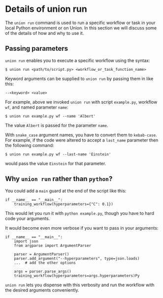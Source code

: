 # Details of union run

The `union run` command is used to run a specific workflow or task in your local Python environment or on Union.
In this section we will discuss some of the details of how and why to use it.

## Passing parameters

`union run` enables you to execute a specific workflow using the syntax:

```{code-block} shell
$ union run <path/to/script.py> <workflow_or_task_function_name>
```

Keyword arguments can be supplied to `union run` by passing them in like this:

```{code-block} shell
--<keyword> <value>
```

For example, above we invoked `union run` with script `example.py`, workflow `wf`, and named parameter `name`:

```{code-block} shell
$ union run example.py wf --name 'Albert'
```

The value `Albert` is passed for the parameter `name`.

With `snake_case` argument names, you have to convert them to `kebab-case`. For example,
if the code were altered to accept a `last_name` parameter then the following command:

```{code-block} shell
$ union run example.py wf --last-name 'Einstein'
```

would pass the value `Einstein` for that parameter.

## Why `union run` rather than `python`?

You could add a `main` guard at the end of the script like this:

```{code-block} python
if __name__ == "__main__":
    training_workflow(hyperparameters={"C": 0.1})
```

This would let you run it with `python example.py`, though you have to hard code your arguments.

It would become even more verbose if you want to pass in your arguments:

```{code-block} python
if __name__ == "__main__":
    import json
    from argparse import ArgumentParser

    parser = ArgumentParser()
    parser.add_argument("--hyperparameters", type=json.loads)
    ...  # add the other options

    args = parser.parse_args()
    training_workflow(hyperparameters=args.hyperparameters)Py

```

`union run` lets you dispense with this verbosity and run the workflow with the desired arguments conveniently.